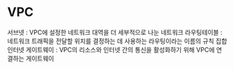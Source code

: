 # VPC 
서브넷 : VPC에 설정한 네트워크 대역을 더 세부적으로 나눈 네트워크
라우팅테이블 : 네트워크 트래픽을 전달할 위치를 결정하는 데 사용하는 라우팅이라는 이름의 규칙 집합
인터넷 게이트웨이 : VPC의 리소스와 인터넷 간의 통신을 활성화하기 위해 VPC에 연결하는 게이트웨이
